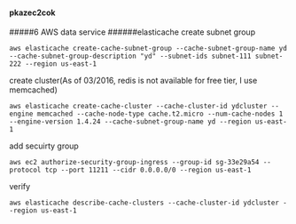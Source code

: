 #### pkazec2cok
#####6 AWS data service
######elasticache
create subnet group
```
aws elasticache create-cache-subnet-group --cache-subnet-group-name yd --cache-subnet-group-description "yd" --subnet-ids subnet-111 subnet-222 --region us-east-1
```
create cluster(As of 03/2016, redis is not available for free tier, I use memcached)
```
aws elasticache create-cache-cluster --cache-cluster-id ydcluster --engine memcached --cache-node-type cache.t2.micro --num-cache-nodes 1 --engine-version 1.4.24 --cache-subnet-group-name yd --region us-east-1
```
add secuirty group
```
aws ec2 authorize-security-group-ingress --group-id sg-33e29a54 --protocol tcp --port 11211 --cidr 0.0.0.0/0 --region us-east-1
```

verify
```
aws elasticache describe-cache-clusters --cache-cluster-id ydcluster --region us-east-1
```
